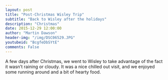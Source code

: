 ```yaml
---
layout: post
title: "Post-Christmas Wisley Trip"
subtitle: "Back to Wisley after the holidays"
description: "Christmas"
date: 2015-12-29 12:00:00
author: "Martin Dawson"
header-img: "/img/DSC06529.JPG"
youtubeid: "BcgfeDbSYtE"
comments: False
---
```

A few days after Christmas, we went to Wisley to take advantage of the fact it wasn’t raining or cloudy.
It was a nice chilled out visit, and we enjoyed some running around and a bit of hearty food.
